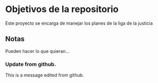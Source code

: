 # Objetivos de la repositorio

Este proyecto se encarga de manejar los planes de la liga de la justicia


## Notas
Pueden hacer lo que quieran...

### Update from github.
This is a message edited from github.
